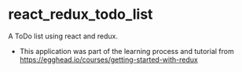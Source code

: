 # react_redux_todo_list
A ToDo list using react and redux. 
* This application was part of the learning process and tutorial from https://egghead.io/courses/getting-started-with-redux

